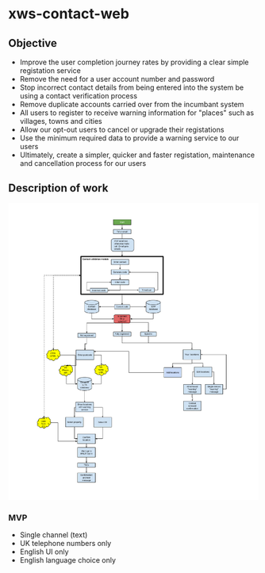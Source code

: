 # xws-contact-web

## Objective

* Improve the user completion journey rates by providing a clear simple registation service
* Remove the need for a user account number and password
* Stop incorrect contact details from being entered into the system be using a contact verification process
* Remove duplicate accounts carried over from the incumbant system
* All users to register to receive warning information for "places" such as villages, towns and cities
* Allow our opt-out users to cancel or upgrade their registations
* Use the minimum required data to provide a warning service to our users
* Ultimately, create a simpler, quicker and faster registation, maintenance and cancellation process for our users

## Description of work

![xws-contact-web-steps](https://github.com/NeXt-Warning-System/documentation/blob/master/xws-contact-web/design/Contact%20first%20alpha%20v3.png)


### MVP

* Single channel (text)
* UK telephone numbers only
* English UI only
* English language choice only

